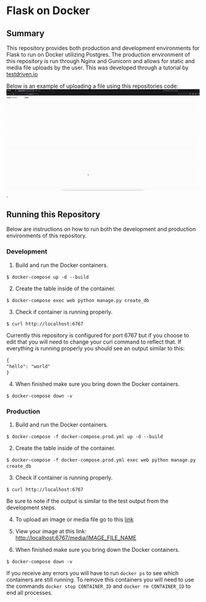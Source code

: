 # Flask on Docker

## Summary
This repository provides both production and development environments for Flask to run on Docker utilizing Postgres. The production environment of this repository is run through Nginx and Gunicorn and allows for static and media file uploads by the user. This was developed through a tutorial by [testdriven.io](https://testdriven.io/blog/dockerizing-flask-with-postgres-gunicorn-and-nginx/)

Below is an example of uploading a file using this repositories code:
![Animated GIF](flask_recording.gif).

## Running this Repository
Below are instructions on how to run both the development and production environments of this repository.

### Development
1. Build and run the Docker containers.
```
$ docker-compose up -d --build
```
2. Create the table inside of the container.
```
$ docker-compose exec web python manage.py create_db
```
3. Check if container is running properly.
```
$ curl http://localhost:6767
```
Currently this repository is configured for port 6767 but if you choose to edit that you will need to change your curl command to reflect that.
If everything is running properly you should see an output similar to this:
```
{
"hello": "world"
}
```
4. When finished make sure you bring down the Docker containers.
```
$ docker-compose down -v
```

### Production
1. Build and run the Docker containers.
```
$ docker-compose -f docker-compose.prod.yml up -d --build
```
2. Create the table inside of the container.
```
$ docker-compose -f docker-compose.prod.yml exec web python manage.py create_db
```
3. Check if container is running properly.
```
$ curl http://localhost:6767
```
Be sure to note if the output is similar to the test output from the development steps.

4. To upload an image or media file go to this [link](http://localhost:6767/upload)

5. View your image at this link:
[http://localhost:6767/media/IMAGE_FILE_NAME](http://localhost:6767/media/IMAGE_FILE_NAME)

6. When finished make sure you bring down the Docker containers.
```
$ docker-compose down -v
```
If you receive any errors you will have to run ```docker ps``` to see which containers are still running. To remove this containers you will need to use the commands ```docker stop CONTAINER_ID``` and ```docker rm CONTAINER_ID``` to end all processes.
